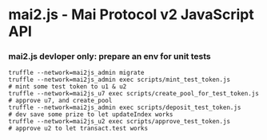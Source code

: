 # mai2.js - Mai Protocol v2 JavaScript API



### mai2.js devloper only: prepare an env for unit tests

```
truffle --network=mai2js_admin migrate
truffle --network=mai2js_admin exec scripts/mint_test_token.js          # mint some test token to u1 & u2
truffle --network=mai2js_u7 exec scripts/create_pool_for_test_token.js  # approve u7, and create_pool
truffle --network=mai2js_admin exec scripts/deposit_test_token.js       # dev save some prize to let updateIndex works
truffle --network=mai2js_u2 exec scripts/approve_test_token.js          # approve u2 to let transact.test works
```
